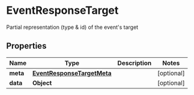 

# EventResponseTarget

Partial representation (type & id) of the event's target

## Properties

| Name | Type | Description | Notes |
|------------ | ------------- | ------------- | -------------|
|**meta** | [**EventResponseTargetMeta**](EventResponseTargetMeta.md) |  |  [optional] |
|**data** | **Object** |  |  [optional] |



